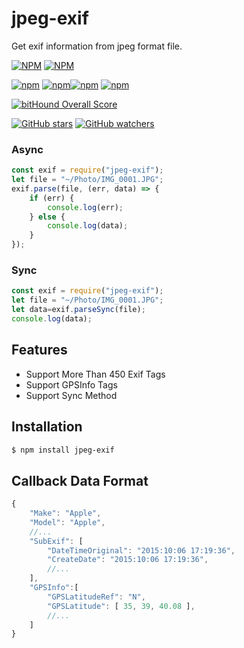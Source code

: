 # jpeg-exif
Get exif information from jpeg format file.

[![NPM](https://nodei.co/npm/jpeg-exif.png?downloads=true&downloadRank=true&stars=true)][npm-url] [![NPM](https://nodei.co/npm-dl/jpeg-exif.png?height=3&months=6)][npm-url]

[![npm](https://img.shields.io/npm/v/jpeg-exif.svg)][npm-url] [![npm](https://img.shields.io/npm/dm/jpeg-exif.svg)][npm-url][![npm](https://david-dm.org/zhso/jpeg-exif.svg)][npm-url] [![npm](https://img.shields.io/npm/l/jpeg-exif.svg)][npm-url]

[![bitHound Overall Score](https://www.bithound.io/github/zhso/jpeg-exif/badges/score.svg)](https://www.bithound.io/github/zhso/jpeg-exif)

[![GitHub stars](https://img.shields.io/github/stars/zhso/jpeg-exif.svg?style=social&label=Star)](https://github.com/zhso/jpeg-exif/stargazers) [![GitHub watchers](https://img.shields.io/github/watchers/zhso/jpeg-exif.svg?style=social&label=Watch)](https://github.com/zhso/jpeg-exif/subscription)

[npm-url]: https://npmjs.org/package/jpeg-exif
### Async

```js
const exif = require("jpeg-exif");
let file = "~/Photo/IMG_0001.JPG";
exif.parse(file, (err, data) => {
    if (err) {
        console.log(err);
    } else {
        console.log(data);
    }
});
```

### Sync

```js
const exif = require("jpeg-exif");
let file = "~/Photo/IMG_0001.JPG";
let data=exif.parseSync(file);
console.log(data);
```

## Features

* Support More Than 450 Exif Tags
* Support GPSInfo Tags
* Support Sync Method

## Installation

```bash
$ npm install jpeg-exif
```

## Callback Data Format

```js
{
    "Make": "Apple",
    "Model": "Apple",
    //...
    "SubExif": [
        "DateTimeOriginal": "2015:10:06 17:19:36",
        "CreateDate": "2015:10:06 17:19:36",
        //...
    ],
    "GPSInfo":[
        "GPSLatitudeRef": "N",
        "GPSLatitude": [ 35, 39, 40.08 ],
	    //...
    ]
}
```
